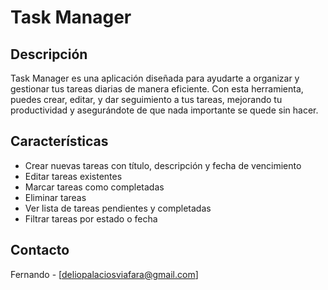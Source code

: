 # Task Manager

## Descripción

Task Manager es una aplicación diseñada para ayudarte a organizar y gestionar tus tareas diarias de manera eficiente. Con esta herramienta, puedes crear, editar, y dar seguimiento a tus tareas, mejorando tu productividad y asegurándote de que nada importante se quede sin hacer.

## Características

- Crear nuevas tareas con título, descripción y fecha de vencimiento
- Editar tareas existentes
- Marcar tareas como completadas
- Eliminar tareas
- Ver lista de tareas pendientes y completadas
- Filtrar tareas por estado o fecha

## Contacto

Fernando - [deliopalaciosviafara@gmail.com]
